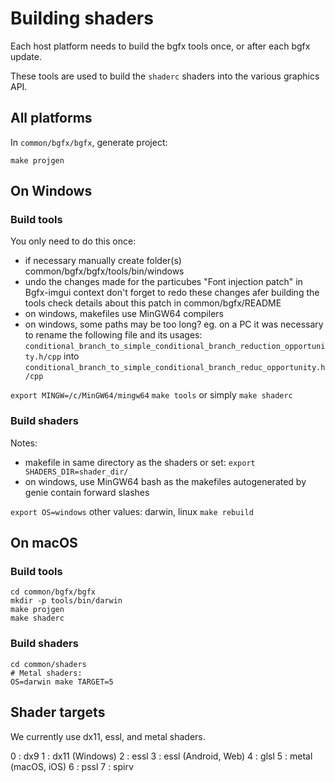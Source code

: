 # Building shaders

Each host platform needs to build the bgfx tools once, or after each bgfx update.

These tools are used to build the `shaderc` shaders into the various graphics API.

## All platforms

In `common/bgfx/bgfx`, generate project:

```shell
make projgen
```

## On Windows

### Build tools

You only need to do this once:

- if necessary manually create folder(s) common/bgfx/bgfx/tools/bin/windows	
- undo the changes made for the particubes "Font injection patch" in Bgfx-imgui context
	don't forget to redo these changes afer building the tools
	check details about this patch in common/bgfx/README
- on windows, makefiles use MinGW64 compilers
- on windows, some paths may be too long? eg. on a PC it was necessary to rename the following file and its usages:
`conditional_branch_to_simple_conditional_branch_reduction_opportunity.h/cpp` into `conditional_branch_to_simple_conditional_branch_reduc_opportunity.h/cpp`

`export MINGW=/c/MinGW64/mingw64`
`make tools` or simply `make shaderc`
	
### Build shaders

Notes:

- makefile in same directory as the shaders or set:
`export SHADERS_DIR=shader_dir/`
- on windows, use MinGW64 bash as the makefiles autogenerated by genie contain forward slashes

`export OS=windows` other values: darwin, linux
`make rebuild`

## On macOS

### Build tools

```shell
cd common/bgfx/bgfx
mkdir -p tools/bin/darwin
make projgen
make shaderc
```

### Build shaders

```shell
cd common/shaders
# Metal shaders:
OS=darwin make TARGET=5
```

## Shader targets

We currently use dx11, essl, and metal shaders.

0 : dx9
1 : dx11 (Windows)
2 : essl
3 : essl (Android, Web)
4 : glsl 
5 : metal (macOS, iOS)
6 : pssl
7 : spirv 
